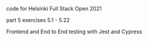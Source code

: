 code for Helsinki Full Stack Open 2021

part 5 exercises 5.1 - 5.22

Frontend and End to End testing with Jest and Cypress
